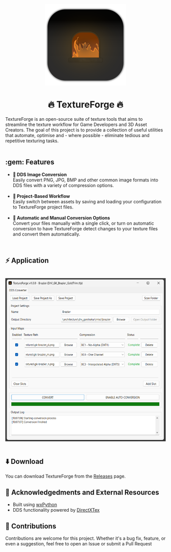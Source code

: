 <div align="center">
<img src="images/icon/exports/icon.png" width="256px" height="256px"/>
<h1>🔥 TextureForge 🔥</h1>
</div>
    TextureForge is an open-source suite of texture tools that aims to streamline the texture workflow for 
    Game Developers and 3D Asset Creators. The goal of this project is to provide a collection of useful utilities 
    that automate, optimise and - where possible - eliminate tedious and repetitive texturing tasks.
</div>
<br>    <br>

<h2>:gem: Features</h2>
<ul>
    <li>
        <strong>🔁 DDS Image Conversion </strong>
        <br>Easily convert PNG, JPG, BMP and other common image formats into DDS files with a variety of compression options.
    </li>
    <br>
    <li>
        <strong>📒 Project-Based Workflow</strong>
        <br>Easily switch between assets by saving and loading your configuration to TextureForge project files.
    </li>
    <br>
    <li>
        <strong>🔧 Automatic and Manual Conversion Options</strong>
        <br>Convert your files manually with a single click, or turn on automatic conversion to have TextureForge detect changes to your texture files and
        convert them automatically.
    </li>
</ul>
    <br>

<h2> ⚡ Application </h2>
<br>
<div align="center">
    <img src="images/app.png" height="512"/>
</div>
<br>

<h2> ⬇️ Download</h2>
You can download TextureForge from the <a href="https://github.com/altire-dev/TextureForge/releases">Releases</a> page.
<br>
    
<h2>📌 Acknowledgedments and External Resources</h2>
<ul>
    <li>
        Built using <a href="https://github.com/wxWidgets/Phoenix">wxPython</a>
    </li>
    <li>
        DDS functionality powered by <a href="https://github.com/microsoft/DirectXTex/wiki/Texconv">DirectXTex</a>
    </li>
</ul>

<h2> 👐 Contributions</h2>
Contributions are welcome for this project. Whether it's a bug fix, feature, or even a suggestion, feel free to open an Issue or submit a Pull Request
